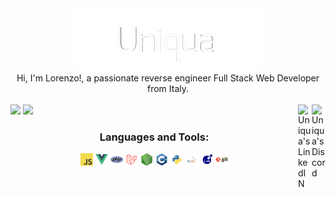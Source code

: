 <div align="center">
  <img src="uniqua_logo.png" width="300" alt=""><br>
  Hi, I'm Lorenzo!, a passionate reverse engineer Full Stack Web Developer from Italy.
</div><br>

<div>
  <img src="https://img.shields.io/website?label=portfolio&style=for-the-badge&url=https://uniqua">
  <img src="https://img.shields.io/website?label=karmanhub&style=for-the-badge&url=https://karmanhub">
  
  <a href="https://discordapp.com/users/277459004282634242">
    <img align="right" alt="Uniqua's Discord" width="22px" src="https://raw.githubusercontent.com/peterthehan/peterthehan/master/assets/discord.svg" />
  </a>
  <a href="https://www.linkedin.com/in/lorenzo-cipolletti-15a110208/">
    <img align="right" alt="Uniqua's LinkedIN" width="22px" src="https://raw.githubusercontent.com/peterthehan/peterthehan/master/assets/linkedin.svg" />
  </a>
</div>

<div align="center">
  <h3>
    <!-- <img src="https://raw.githubusercontent.com/UniquaDev/UniquaDev/main/pandahood.gif" width="25px"> -->
    Languages and Tools:
    <!-- <img src="https://raw.githubusercontent.com/UniquaDev/UniquaDev/main/pandahood.gif" width="25px"> -->
  </h3>
  <code><img height="20" src="https://raw.githubusercontent.com/github/explore/80688e429a7d4ef2fca1e82350fe8e3517d3494d/topics/javascript/javascript.png"></code>
  <code><img height="20" src="https://raw.githubusercontent.com/github/explore/80688e429a7d4ef2fca1e82350fe8e3517d3494d/topics/vue/vue.png"></code>
  <code><img height="20" src="https://raw.githubusercontent.com/github/explore/5c058a388828bb5fde0bcafd4bc867b5bb3f26f3/topics/php/php.png"></code>
  <code><img height="20" src="https://raw.githubusercontent.com/github/explore/80688e429a7d4ef2fca1e82350fe8e3517d3494d/topics/laravel/laravel.png"></code>
  <code><img height="20" src="https://raw.githubusercontent.com/github/explore/80688e429a7d4ef2fca1e82350fe8e3517d3494d/topics/nodejs/nodejs.png"></code>
  <code><img height="20" src="https://raw.githubusercontent.com/github/explore/80688e429a7d4ef2fca1e82350fe8e3517d3494d/topics/cpp/cpp.png"></code>
  <code><img height="20" src="https://raw.githubusercontent.com/github/explore/80688e429a7d4ef2fca1e82350fe8e3517d3494d/topics/python/python.png"></code>
  <code><img height="20" src="https://raw.githubusercontent.com/github/explore/80688e429a7d4ef2fca1e82350fe8e3517d3494d/topics/mysql/mysql.png"></code>
  <code><img height="20" src="https://raw.githubusercontent.com/github/explore/80688e429a7d4ef2fca1e82350fe8e3517d3494d/topics/lua/lua.png"></code>
  <code><img height="20" src="https://raw.githubusercontent.com/github/explore/80688e429a7d4ef2fca1e82350fe8e3517d3494d/topics/git/git.png"></code>
</div>
<br>

<!--<p align="center"> <img src="https://github-readme-stats.vercel.app/api?username=uniquadev&show_icons=true&theme=gotham" alt="uniquadev" /> </p>-->

<!--
<h3 align="center">🎵 Listening</h3>
<table align="center" width="100%">
  
  <tr>
  <td width="100%">
       
&nbsp; <br> [![Spotify](https://uniquadev.vercel.app/api/spotify)](https://open.spotify.com/user/ch5hldeabrvjawefcxvhdz0cu)

  </td>
</table>


<div align="center"><img src="https://raw.githubusercontent.com/UniquaDev/UniquaDev/main/hellopanda.gif" width="45px"></div>
-->

